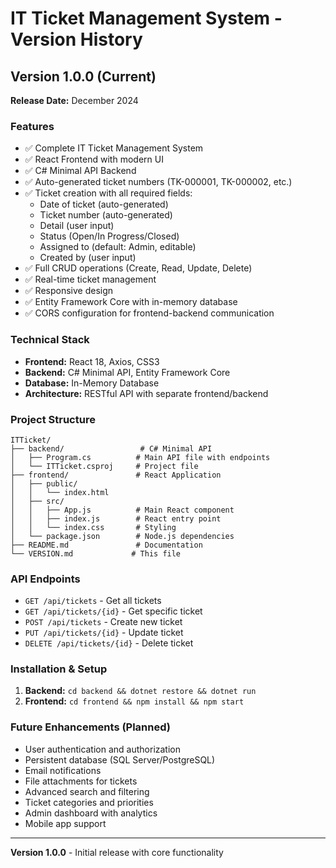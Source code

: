 # IT Ticket Management System - Version History

## Version 1.0.0 (Current)
**Release Date:** December 2024

### Features
- ✅ Complete IT Ticket Management System
- ✅ React Frontend with modern UI
- ✅ C# Minimal API Backend
- ✅ Auto-generated ticket numbers (TK-000001, TK-000002, etc.)
- ✅ Ticket creation with all required fields:
  - Date of ticket (auto-generated)
  - Ticket number (auto-generated)
  - Detail (user input)
  - Status (Open/In Progress/Closed)
  - Assigned to (default: Admin, editable)
  - Created by (user input)
- ✅ Full CRUD operations (Create, Read, Update, Delete)
- ✅ Real-time ticket management
- ✅ Responsive design
- ✅ Entity Framework Core with in-memory database
- ✅ CORS configuration for frontend-backend communication

### Technical Stack
- **Frontend:** React 18, Axios, CSS3
- **Backend:** C# Minimal API, Entity Framework Core
- **Database:** In-Memory Database
- **Architecture:** RESTful API with separate frontend/backend

### Project Structure
```
ITTicket/
├── backend/                 # C# Minimal API
│   ├── Program.cs          # Main API file with endpoints
│   └── ITTicket.csproj     # Project file
├── frontend/               # React Application
│   ├── public/
│   │   └── index.html
│   ├── src/
│   │   ├── App.js          # Main React component
│   │   ├── index.js        # React entry point
│   │   └── index.css       # Styling
│   └── package.json        # Node.js dependencies
├── README.md               # Documentation
└── VERSION.md             # This file
```

### API Endpoints
- `GET /api/tickets` - Get all tickets
- `GET /api/tickets/{id}` - Get specific ticket
- `POST /api/tickets` - Create new ticket
- `PUT /api/tickets/{id}` - Update ticket
- `DELETE /api/tickets/{id}` - Delete ticket

### Installation & Setup
1. **Backend:** `cd backend && dotnet restore && dotnet run`
2. **Frontend:** `cd frontend && npm install && npm start`

### Future Enhancements (Planned)
- User authentication and authorization
- Persistent database (SQL Server/PostgreSQL)
- Email notifications
- File attachments for tickets
- Advanced search and filtering
- Ticket categories and priorities
- Admin dashboard with analytics
- Mobile app support

---
**Version 1.0.0** - Initial release with core functionality

